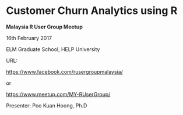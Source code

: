 # Customer Churn Analytics using R


**Malaysia R User Group Meetup**

16th February 2017

ELM Graduate School, HELP University

URL: 

https://www.facebook.com/rusergroupmalaysia/ 

or 

https://www.meetup.com/MY-RUserGroup/ 


Presenter: Poo Kuan Hoong, Ph.D

